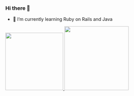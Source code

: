 ### Hi there 👋

- 🌱 I’m currently learning Ruby on Rails and Java

<div>
  <a href="https://github.com/LucasRochaM">
  <img height="180em" src="https://github-readme-stats.vercel.app/api?username=LucasRochaM&show_icons=true&theme=dracula&include_all_commits=true&count_private=true"/>
  <img height="200em" src="https://github-readme-stats.vercel.app/api/top-langs/?username=LucasRochaM&layout=compact&langs_count=7&theme=dracula"/>
</div>
<!--
**LucasRochaM/LucasRochaM** is a ✨ _special_ ✨ repository because its `README.md` (this file) appears on your GitHub profile.

Here are some ideas to get you started:


- 👯 I’m looking to collaborate on ...
- 🤔 I’m looking for help with ...
- 💬 Ask me about ...
- 📫 How to reach me: ...
- 😄 Pronouns: ...
- ⚡ Fun fact: ...
-->
